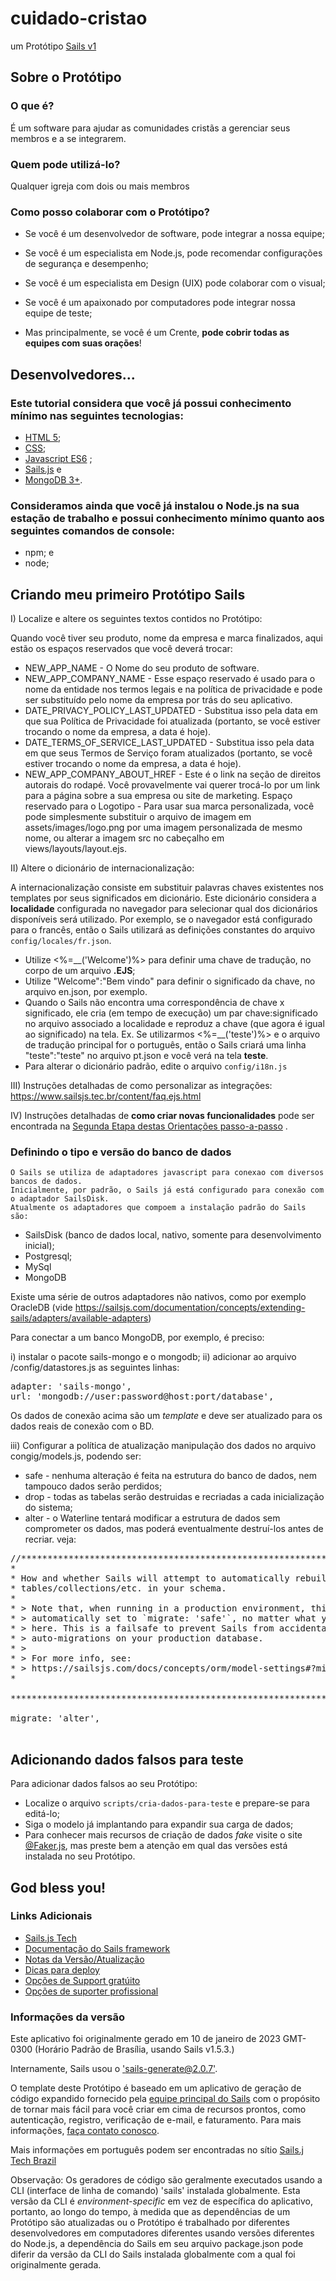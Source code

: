 # cuidado-cristao

um Protótipo [Sails v1](https://sailsjs.com)

## Sobre o Protótipo

### O que é?

É um software para ajudar as comunidades cristãs a gerenciar seus membros e a se integrarem.

### Quem pode utilizá-lo?

Qualquer igreja com dois ou mais membros

### Como posso colaborar com o Protótipo?

* Se você é um desenvolvedor de software, pode integrar a nossa equipe;
* Se você é um especialista em Node.js, pode recomendar configurações de segurança e desempenho;
* Se você é um especialista em Design (UIX) pode colaborar com o visual;
* Se você é um apaixonado por computadores pode integrar nossa equipe de teste;

* Mas principalmente, se você é um Crente, **pode cobrir todas as equipes com suas orações**!

## Desenvolvedores...

### Este tutorial considera que você já possui conhecimento mínimo nas seguintes tecnologias:

* [HTML 5](https://www.w3schools.com/html/);
* [CSS](https://www.w3schools.com/html/css/);
* [Javascript ES6](https://www.w3schools.com/js/) ;
* [Sails.js](https://sailsjs.com) e
* [MongoDB 3+](https://www.w3schools.com/mongodb/).

### Consideramos ainda que você já instalou o Node.js na sua estação de trabalho e possui conhecimento mínimo quanto aos seguintes comandos de console:

* npm; e
* node;

## Criando meu primeiro Protótipo Sails

I) Localize e altere os seguintes textos contidos no Protótipo:

Quando você tiver seu produto, nome da empresa e marca finalizados, aqui estão os espaços reservados que você deverá trocar:

* NEW_APP_NAME - O Nome do seu produto de software.
* NEW_APP_COMPANY_NAME - Esse espaço reservado é usado para o nome da entidade nos termos legais e na política de privacidade e pode ser substituído pelo nome da empresa por trás do seu aplicativo.
* DATE_PRIVACY_POLICY_LAST_UPDATED - Substitua isso pela data em que sua Política de Privacidade foi atualizada (portanto, se você estiver trocando o nome da empresa, a data é hoje).
* DATE_TERMS_OF_SERVICE_LAST_UPDATED - Substitua isso pela data em que seus Termos de Serviço foram atualizados (portanto, se você estiver trocando o nome da empresa, a data é hoje).
* NEW_APP_COMPANY_ABOUT_HREF - Este é o link na seção de direitos autorais do rodapé. Você provavelmente vai querer trocá-lo por um link para a página sobre a sua empresa ou site de marketing.
Espaço reservado para o Logotipo - Para usar sua marca personalizada, você pode simplesmente substituir o arquivo de imagem em assets/images/logo.png por uma imagem personalizada de mesmo nome, ou alterar a imagem src no cabeçalho em views/layouts/layout.ejs.

II) Altere o dicionário de internacionalização:

A internacionalização consiste em substituir palavras chaves existentes nos templates por seus significados em dicionário. Este dicionário considera a **localidade** 
configurada no navegador para selecionar qual dos dicionários disponíveis será utilizado. Por exemplo, se o navegador está configurado para o francês, então o Sails
utilizará as definições constantes do arquivo ``config/locales/fr.json``.

* Utilize <%=__('Welcome')%> para definir uma chave de tradução, no corpo de um arquivo **.EJS**;
* Utilize "Welcome":"Bem vindo" para definir o significado da chave, no arquivo en.json, por exemplo.
* Quando o Sails não encontra uma correspondência de chave x significado, ele cria (em tempo de execução) um par chave:significado no arquivo associado a localidade e reproduz a chave (que agora é igual ao significado) na tela. Ex. Se utilizarmos <%=__('teste')%> e o arquivo de tradução principal for o português, então o Sails criará uma linha "teste":"teste" no arquivo pt.json e você verá na tela **teste**.
* Para alterar o dicionário padrão, edite o arquivo ```config/i18n.js```

III) Instruções detalhadas de como personalizar as integrações: https://www.sailsjs.tec.br/content/faq.ejs.html

IV) Instruções detalhadas de **como criar novas funcionalidades** pode ser encontrada na
[Segunda Etapa destas Orientações passo-a-passo](https://www.sailsjs.tec.br/ext/passo-a-passo-faq.html) .

### Definindo o tipo e versão do banco de dados

    O Sails se utiliza de adaptadores javascript para conexao com diversos bancos de dados.
    Inicialmente, por padrão, o Sails já está configurado para conexão com o adaptador SailsDisk.
    Atualmente os adaptadores que compoem a instalação padrão do Sails são:

* SailsDisk (banco de dados local, nativo, somente para desenvolvimento inicial);
* Postgresql;
* MySql
* MongoDB

Existe uma série de outros adaptadores não nativos, como por exemplo OracleDB
(vide https://sailsjs.com/documentation/concepts/extending-sails/adapters/available-adapters)

Para conectar a um banco MongoDB, por exemplo, é preciso:

i) instalar o pacote sails-mongo e o mongodb;
ii) adicionar ao arquivo /config/datastores.js as seguintes linhas:

<pre>
adapter: 'sails-mongo',
url: 'mongodb://user:password@host:port/database',
</pre>

Os dados de conexão acima são um _template_ e deve ser atualizado para os dados reais de conexão com o BD.

iii) Configurar a política de atualização manipulação dos dados no arquivo congig/models.js, podendo ser:

* safe - nenhuma alteração é feita na estrutura do banco de dados, nem tampouco dados serão perdidos;
* drop - todas as tabelas serão destruidas e recriadas a cada inicialização do sistema;
* alter - o Waterline tentará modificar a estrutura de dados sem comprometer os dados, mas poderá eventualmente
  destruí-los antes de recriar.
  veja:

<pre>
//***************************************************************************
*                                                                          *
* How and whether Sails will attempt to automatically rebuild the          *
* tables/collections/etc. in your schema.                                  *
*                                                                          *
* > Note that, when running in a production environment, this will be      *
* > automatically set to `migrate: 'safe'`, no matter what you configure   *
* > here. This is a failsafe to prevent Sails from accidentally running    *
* > auto-migrations on your production database.                           *
* >                                                                        *
* > For more info, see:                                                    *
* > https://sailsjs.com/docs/concepts/orm/model-settings#?migrate          *
*                                                                          *

***************************************************************************/

migrate: 'alter',

</pre>

## Adicionando dados falsos para teste

Para adicionar dados falsos ao seu Protótipo:

* Localize o arquivo ```scripts/cria-dados-para-teste``` e prepare-se para editá-lo;
* Siga o modelo já implantando para expandir sua carga de dados;
* Para conhecer mais recursos de criação de dados _fake_ visite o site [@Faker.js](https://fakerjs.dev/), mas preste bem a atenção em qual das versões está instalada no seu Protótipo.

## God bless you!

### Links Adicionais

+ [Sails.js Tech](https://www.sailsjs.tec.br)
+ [Documentação do Sails framework](https://sailsjs.com/get-starte*)
+ [Notas da Versão/Atualização](https://sailsjs.com/documentation/upgrading)
+ [Dicas para deploy](https://sailsjs.com/documentation/concepts/deployment)
+ [Opções de Support gratúito](https://sailsjs.com/support)
+ [Opções de suporter profissional](https://sailsjs.com/enterprise)

### Informações da versão

Este aplicativo foi originalmente gerado em 10 de janeiro de 2023 GMT-0300 (Horário Padrão de Brasília, usando Sails v1.5.3.)

Internamente, Sails usou  o ['sails-generate@2.0.7'](https://github.com/balderdashy/sails-generate/tree/v2.0.7/lib/core-generators/new).

O template deste Protótipo é baseado em um aplicativo de geração de código expandido fornecido pela [equipe principal do Sails](https://sailsjs.com/about) com o propósito de tornar mais fácil para você criar em cima de recursos prontos, como autenticação, registro, verificação de e-mail, e faturamento. Para mais informações, [faça contato conosco](https://sailsjs.com/support).

Mais informações em português podem ser encontradas no sítio [Sails.j Tech Brazil](https://www.sailsjs.tec.br)


Observação: Os geradores de código são geralmente executados usando a CLI (interface de linha de comando) 'sails' instalada globalmente.  Esta versão da CLI é _environment-specific_ em vez de específica do aplicativo, portanto, ao longo do tempo, à medida que as dependências de um Protótipo são atualizadas ou o Protótipo é trabalhado por diferentes desenvolvedores em computadores diferentes usando versões diferentes do Node.js, a dependência do Sails em seu arquivo package.json pode diferir da versão da CLI do Sails instalada globalmente com a qual foi originalmente gerada.
